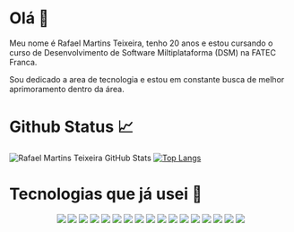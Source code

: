 <h1>Olá 🤝</h1>
<p>Meu nome é Rafael Martins Teixeira, tenho 20 anos e estou cursando o curso de Desenvolvimento de Software Miltiplataforma (DSM) na FATEC Franca.</p>
<p>Sou dedicado a area de tecnologia e estou em constante busca de melhor aprimoramento dentro da área. </p>
<h1>Github Status 📈</h1>

![Rafael Martins Teixeira GitHub Stats](https://github-readme-stats.vercel.app/api?username=Law751&show_icons=true&theme=midnight-purple)
[![Top Langs](https://github-readme-stats.vercel.app/api/top-langs/?username=law751&layout=compact&theme=neon)](https://github.com/anuraghazra/github-readme-stats)

<h1>Tecnologias que já usei 🔗</h1>
<p align="center"> 
  <img src=https://img.shields.io/badge/mysql-4479A1.svg?style=for-the-badge&logo=mysql&logoColor=white />
  <img src=https://img.shields.io/badge/blender-%23F5792A.svg?style=for-the-badge&logo=blender&logoColor=white />
  <img src=https://img.shields.io/badge/Canva-%2300C4CC.svg?style=for-the-badge&logo=Canva&logoColor=white />
  <img src=https://img.shields.io/badge/figma-%23F24E1E.svg?style=for-the-badge&logo=figma&logoColor=white />
  <img src=https://img.shields.io/badge/Krita-203759?style=for-the-badge&logo=krita&logoColor=EEF37B />
  <img src=https://img.shields.io/badge/Inkscape-e0e0e0?style=for-the-badge&logo=inkscape&logoColor=080A13 />
  <img src=https://img.shields.io/badge/node.js-6DA55F?style=for-the-badge&logo=node.js&logoColor=white />
  <img src=https://img.shields.io/badge/express.js-%23404d59.svg?style=for-the-badge&logo=express&logoColor=%2361DAFB />
  <img src=https://img.shields.io/badge/Visual%20Studio%20Code-0078d7.svg?style=for-the-badge&logo=visual-studio-code&logoColor=white />
  <img src=https://img.shields.io/badge/css3-%231572B6.svg?style=for-the-badge&logo=css3&logoColor=white />
  <img src=https://img.shields.io/badge/html5-%23E34F26.svg?style=for-the-badge&logo=html5&logoColor=white />
  <img src=https://img.shields.io/badge/javascript-%23323330.svg?style=for-the-badge&logo=javascript&logoColor=%23F7DF1E />
  <img src=https://img.shields.io/badge/python-3670A0?style=for-the-badge&logo=python&logoColor=ffdd54 />
  <img src=https://img.shields.io/badge/typescript-%23007ACC.svg?style=for-the-badge&logo=typescript&logoColor=white />
  <img src=https://img.shields.io/badge/Microsoft_Excel-217346?style=for-the-badge&logo=microsoft-excel&logoColor=white />
  <img src=https://img.shields.io/badge/Microsoft_PowerPoint-B7472A?style=for-the-badge&logo=microsoft-powerpoint&logoColor=white />
  <img src=https://img.shields.io/badge/Microsoft_Word-2B579A?style=for-the-badge&logo=microsoft-word&logoColor=white />  
</p>


